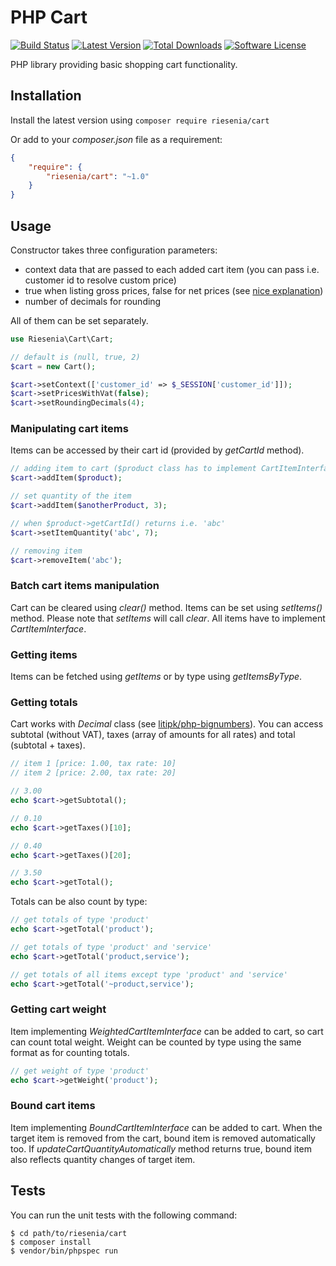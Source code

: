 # PHP Cart

[![Build Status](https://img.shields.io/travis/riesenia/cart/master.svg?style=flat-square)](https://travis-ci.org/riesenia/cart)
[![Latest Version](https://img.shields.io/packagist/v/riesenia/cart.svg?style=flat-square)](https://packagist.org/packages/riesenia/cart)
[![Total Downloads](https://img.shields.io/packagist/dt/riesenia/cart.svg?style=flat-square)](https://packagist.org/packages/riesenia/cart)
[![Software License](https://img.shields.io/badge/license-MIT-brightgreen.svg?style=flat-square)](LICENSE)

PHP library providing basic shopping cart functionality.

## Installation

Install the latest version using `composer require riesenia/cart`

Or add to your *composer.json* file as a requirement:

```json
{
    "require": {
        "riesenia/cart": "~1.0"
    }
}
```

## Usage

Constructor takes three configuration parameters:
 * context data that are passed to each added cart item (you can pass i.e. customer id to resolve custom price)
 * true when listing gross prices, false for net prices (see [nice explanation](http://makandracards.com/makandra/1505-invoices-how-to-properly-round-and-calculate-totals))
 * number of decimals for rounding

All of them can be set separately.

```php
use Riesenia\Cart\Cart; 

// default is (null, true, 2)
$cart = new Cart();

$cart->setContext(['customer_id' => $_SESSION['customer_id']]);
$cart->setPricesWithVat(false);
$cart->setRoundingDecimals(4);
```

### Manipulating cart items

Items can be accessed by their cart id (provided by *getCartId* method).

```php
// adding item to cart ($product class has to implement CartItemInterface)
$cart->addItem($product);

// set quantity of the item
$cart->addItem($anotherProduct, 3);

// when $product->getCartId() returns i.e. 'abc'
$cart->setItemQuantity('abc', 7);

// removing item
$cart->removeItem('abc');
```

### Batch cart items manipulation

Cart can be cleared using *clear()* method. Items can be set using *setItems()* method. Please note
that *setItems* will call *clear*. All items have to implement *CartItemInterface*.

### Getting items

Items can be fetched using *getItems* or by type using *getItemsByType*.

### Getting totals

Cart works with *Decimal* class (see [litipk/php-bignumbers](https://github.com/Litipk/php-bignumbers/wiki/Decimal)).
You can access subtotal (without VAT), taxes (array of amounts for all rates) and total (subtotal + taxes).

```php
// item 1 [price: 1.00, tax rate: 10]
// item 2 [price: 2.00, tax rate: 20]

// 3.00
echo $cart->getSubtotal();

// 0.10
echo $cart->getTaxes()[10];

// 0.40
echo $cart->getTaxes()[20];

// 3.50
echo $cart->getTotal();
```

Totals can be also count by type:

```php
// get totals of type 'product'
echo $cart->getTotal('product');

// get totals of type 'product' and 'service'
echo $cart->getTotal('product,service');

// get totals of all items except type 'product' and 'service'
echo $cart->getTotal('~product,service');
```

### Getting cart weight

Item implementing *WeightedCartItemInterface* can be added to cart, so cart can count total weight.
Weight can be counted by type using the same format as for counting totals.

```php
// get weight of type 'product'
echo $cart->getWeight('product');
```

### Bound cart items

Item implementing *BoundCartItemInterface* can be added to cart. When the target item is removed from
the cart, bound item is removed automatically too. If *updateCartQuantityAutomatically* method returns
true, bound item also reflects quantity changes of target item.

## Tests

You can run the unit tests with the following command:

    $ cd path/to/riesenia/cart
    $ composer install
    $ vendor/bin/phpspec run